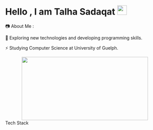 <h1>
Hello , I am Talha Sadaqat
   <img src="https://media.giphy.com/media/hvRJCLFzcasrR4ia7z/giphy.gif" width="30px"/>
</h1>
📷 About Me :



:seedling:  Exploring new technologies and developing programming skills.

:zap: Studying Computer Science at University of Guelph.

<div align="center">
  <img src="https://media.giphy.com/media/dWesBcTLavkZuG35MI/giphy.gif" width="400" height="200"/>
</div>
Tech Stack

<!---
Computer science has helped revolutionize the world making life easier and work more productive for businesses. I have spent my life in Dubai, 
a country that is involving digital technology and artificial intelligence in almost every system, smart driving test, smart police stations, robotic surgery and many more. 
Surrounded by automation and computers made me fall in love with computer science and I would always get personal satisfaction whenever I would help my teachers and classmates
with setting up PC equipment’s at school.

Through my education, I have developed a wide range of technical skills that will help me to succeed in this role. My Bachelor of Computer Science has placed emphasis on 
practical designing of software with analytic tools of C, C++, and JAVA. This allowed me to take a systematic approach to work and has improved my ability to anticipate 
and diagnose problems. Moreover, I helped with Installing and configuring computer hardware, software, systems, networks, printers, and scanners at my school 
during the Science fair. In my advance programming course, I designed a Bus Reservation program that allowed users to book seats on a bus. Furthermore, I also 
developed an investments record software along with its graphical user interface using JAVA to keep track for buying or selling investments, searching for investments, updating prices, 
calculating total gain and much more. I created a very efficient error free program and received constructive feedback from my professor.

Additionally, my completion of a Duke of Edinburgh International Award has boosted my leadership skills and enhanced my public speaking skills. This award required me to 
speak publicly to groups of various sizes, allowing me to demonstrate confidence and ability to craft convincing and engaging messages. Furthermore, I was the captain of the 
sports club in which I led and provided training to around 250 students which resulted us in winning the annual sports day.

My advance and efficient programming ability and computer hardware knowledge along with my strong leadership skills, will make me a valuable member of your team.
I would appreciate the opportunity to have an interview with you to discuss the position further and thank you for your consideration.

--->
